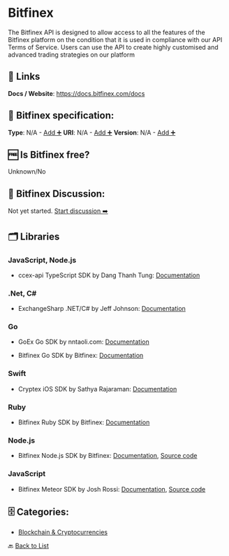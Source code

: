 # Bitfinex
The Bitfinex API is designed to allow access to all the features of the Bitfinex platform on the condition that it is used in compliance with our API Terms of Service. Users can use the API to create highly customised and advanced trading strategies on our platform

##  🔗 Links
**Docs / Website**: https://docs.bitfinex.com/docs

## 🧬 Bitfinex specification:
**Type**: N/A - [Add ➕](https://github.com/apis-list/apis-list/edit/main/apis-list.yaml)
**URI**: N/A - [Add ➕](https://github.com/apis-list/apis-list/edit/main/apis-list.yaml)
**Version**: N/A - [Add ➕](https://github.com/apis-list/apis-list/edit/main/apis-list.yaml)

## 🆓 Is Bitfinex free?
 Unknown/No 

## 💬 Bitfinex Discussion:
Not yet started. [Start discussion ➡️](https://github.com/apis-list/apis-list/discussions/new)

## 🗂️ Libraries
### JavaScript, Node.js
- ccex-api TypeScript SDK by Dang Thanh Tung: [Documentation](https://github.com/dang1412/ccex-api)

### .Net, C#
- ExchangeSharp .NET/C# by Jeff Johnson: [Documentation](https://github.com/jjxtra/ExchangeSharp)

### Go
- GoEx Go SDK by nntaoli.com: [Documentation](https://github.com/nntaoli-project/GoEx)

- Bitfinex Go SDK by Bitfinex: [Documentation](https://github.com/bitfinexcom/bitfinex-api-go)

### Swift
- Cryptex iOS SDK by Sathya Rajaraman: [Documentation](https://github.com/trsathya/Cryptex)

### Ruby
- Bitfinex Ruby SDK by Bitfinex: [Documentation](https://github.com/bitfinexcom/bitfinex-api-rb)

### Node.js
- Bitfinex Node.js SDK by Bitfinex: [Documentation](https://www.npmjs.com/package/bitfinex-api-node), [Source code](https://github.com/bitfinexcom/bitfinex-api-node)

### JavaScript
- Bitfinex Meteor SDK by Josh Rossi: [Documentation](https://atmospherejs.com/mjr/bitfinex-api), [Source code](https://github.com/joshuarossi/bitfinex_api/)


## 🗄️ Categories:
- [Blockchain & Cryptocurrencies](https://github.com/apis-list/apis-list#blockchain--cryptocurrencies-)

🔙  [Back to List](https://github.com/apis-list/apis-list)
